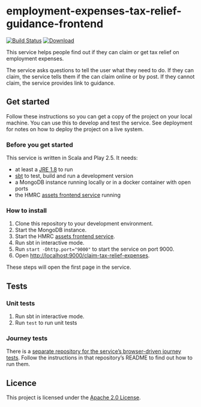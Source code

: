 # employment-expenses-tax-relief-guidance-frontend

[![Build Status](https://travis-ci.org/hmrc/employment-expenses-tax-relief-guidance-frontend.svg)](https://travis-ci.org/hmrc/employment-expenses-tax-relief-guidance-frontend) [ ![Download](https://api.bintray.com/packages/hmrc/releases/employment-expenses-tax-relief-guidance-frontend/images/download.svg) ](https://bintray.com/hmrc/releases/employment-expenses-tax-relief-guidance-frontend/_latestVersion)


This service helps people find out if they can claim or get tax relief on employment expenses.

The service asks questions to tell the user what they need to do. If they can claim, the service tells them if the can claim online or by post. If they cannot claim, the service provides link to guidance.

## Get started

Follow these instructions so you can get a copy of the project on your local machine. You can use this to develop and test the service. See deployment for notes on how to deploy the project on a live system.

### Before you get started

This service is written in Scala and Play 2.5. It needs:

- at least a [JRE 1.8](http://www.oracle.com/technetwork/java/javase/downloads/index.html) to run
- [sbt](https://www.scala-sbt.org/) to test, build and run a development version
- a MongoDB instance running locally or in a docker container with open ports
- the HMRC [assets frontend service](https://github.com/hmrc/assets-frontend) running

### How to install

1. Clone this repository to your development environment.
2. Start the MongoDB instance.
3. Start the HMRC [assets frontend service](https://github.com/hmrc/assets-frontend#frontends).
4. Run sbt in interactive mode.
5. Run `start -Dhttp.port="9000"` to start the service on port 9000.
6. Open [http://localhost:9000/claim-tax-relief-expenses](http://localhost:9000/claim-tax-relief-expenses).

These steps will open the first page in the service.

## Tests

### Unit tests

1. Run sbt in interactive mode.
2. Run `test` to run unit tests

### Journey tests

There is a [separate repository for the service’s browser-driven journey tests](https://github.com/hmrc/employment-expenses-tax-relief-guidance-acceptance-tests). Follow the instructions in that repository’s README to find out how to run them.

## Licence

This project is licensed under the [Apache 2.0 License](LICENSE).
